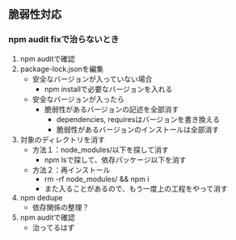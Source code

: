 ## 脆弱性対応

### npm audit fixで治らないとき
1. npm auditで確認
1. package-lock.jsonを編集
    * 安全なバージョンが入っていない場合
        * npm installで必要なバージョンを入れる
    * 安全なバージョンが入ったら
        * 脆弱性があるバージョンの記述を全部消す
            * dependencies, requiresはバージョンを書き換える
            * 脆弱性があるバージョンのインストールは全部消す
1. 対象のディレクトリを消す
    * 方法１：node_modules/以下を探して消す
        * npm lsで探して、依存パッケージ以下を消す
    * 方法２：再インストール
        * rm -rf node_modules/ && npm i
        * また入ることがあるので、もう一度上の工程をやって消す
1. npm dedupe
    * 依存関係の整理？
1. npm auditで確認
    * 治ってるはず
